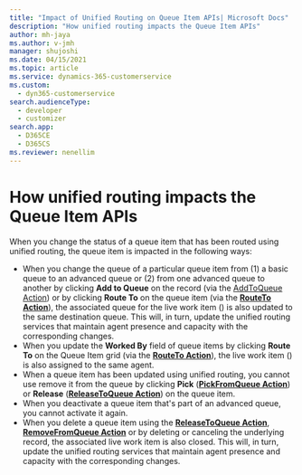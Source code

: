 ```yaml
---
title: "Impact of Unified Routing on Queue Item APIs| Microsoft Docs"
description: "How unified routing impacts the Queue Item APIs"
author: mh-jaya
ms.author: v-jmh
manager: shujoshi
ms.date: 04/15/2021
ms.topic: article
ms.service: dynamics-365-customerservice
ms.custom: 
  - dyn365-customerservice
search.audienceType: 
  - developer
  - customizer
search.app: 
  - D365CE
  - D365CS
ms.reviewer: nenellim
---
```

# How unified routing impacts the Queue Item APIs

When you change the status of a queue item that has been routed using unified routing, the queue item is impacted in the following ways:

- When you change the queue of a particular queue item from (1) a basic queue to an advanced queue or (2) from one advanced queue to another by clicking  **Add to Queue** on the record (via the [AddToQueue Action](https://docs.microsoft.com/en-us/dynamics365/customer-engagement/web-api/addtoqueue?view=dynamics-ce-odata-9)) or by clicking **Route To** on the queue item (via the [**RouteTo Action**](https://docs.microsoft.com/en-us/dynamics365/customer-engagement/web-api/routeto?view=dynamics-ce-odata-9)), the associated queue for the live work item () is also updated to the same destination queue. This will, in turn, update the unified routing services that maintain agent presence and capacity with the corresponding changes.
- When you update the **Worked By** field of queue items by clicking **Route To** on the Queue Item grid (via the [**RouteTo Action**](https://docs.microsoft.com/en-us/dynamics365/customer-engagement/web-api/routeto?view=dynamics-ce-odata-9)), the live work item () is also assigned to the same agent.
- When a queue item has been updated using unified routing, you cannot use remove it from the queue by clicking **Pick** ([**PickFromQueue Action**](https://docs.microsoft.com/en-us/dynamics365/customer-engagement/web-api/pickfromqueue?view=dynamics-ce-odata-9)) or **Release** ([**ReleaseToQueue Action**](https://docs.microsoft.com/en-us/dynamics365/customer-engagement/web-api/releasetoqueue?view=dynamics-ce-odata-9)) on the queue item.
- When you deactivate a queue item that's part of an advanced queue, you cannot activate it again.
- When you delete a queue item using the [**ReleaseToQueue Action**](https://docs.microsoft.com/en-us/dynamics365/customer-engagement/web-api/releasetoqueue?view=dynamics-ce-odata-9), [**RemoveFromQueue Action**](https://docs.microsoft.com/en-us/dynamics365/customer-engagement/web-api/removefromqueue?view=dynamics-ce-odata-9) or by deleting or canceling the underlying record, the associated live work item is also closed. This will, in turn, update the unified routing services that maintain agent presence and capacity with the corresponding changes.
